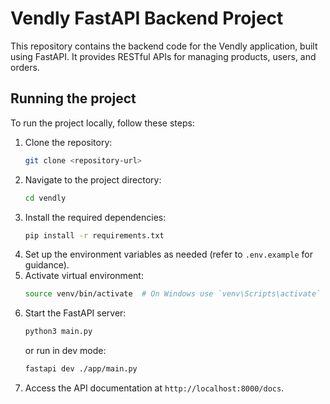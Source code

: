 # Vendly FastAPI Backend Project
This repository contains the backend code for the Vendly application, built using FastAPI. It provides RESTful APIs for managing products, users, and orders.

## Running the project
To run the project locally, follow these steps:
1. Clone the repository:
   ```bash
   git clone <repository-url>
   ```
2. Navigate to the project directory:
   ```bash
   cd vendly
   ```
3. Install the required dependencies:
   ```bash
   pip install -r requirements.txt
   ```
4. Set up the environment variables as needed (refer to `.env.example` for guidance).
5. Activate virtual environment:
   ```bash
   source venv/bin/activate  # On Windows use `venv\Scripts\activate`
   ```
6. Start the FastAPI server:
   ```bash
   python3 main.py
   ```
   or run in dev mode:
    ```bash
    fastapi dev ./app/main.py
    ```
7. Access the API documentation at `http://localhost:8000/docs`.